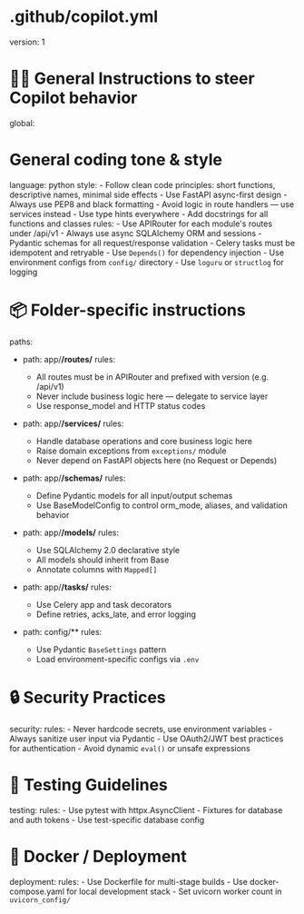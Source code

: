 # .github/copilot.yml

version: 1

# 👨‍💻 General Instructions to steer Copilot behavior

global:

# General coding tone & style

  language: python
  style:
    - Follow clean code principles: short functions, descriptive names, minimal side effects
    - Use FastAPI async-first design
    - Always use PEP8 and black formatting
    - Avoid logic in route handlers — use services instead
    - Use type hints everywhere
    - Add docstrings for all functions and classes
  rules:
    - Use APIRouter for each module's routes under /api/v1
    - Always use async SQLAlchemy ORM and sessions
    - Pydantic schemas for all request/response validation
    - Celery tasks must be idempotent and retryable
    - Use `Depends()` for dependency injection
    - Use environment configs from `config/` directory
    - Use `loguru` or `structlog` for logging

# 📦 Folder-specific instructions

paths:

- path: app/**/routes/**
  rules:

  - All routes must be in APIRouter and prefixed with version (e.g. /api/v1)
  - Never include business logic here — delegate to service layer
  - Use response_model and HTTP status codes
- path: app/**/services/**
  rules:

  - Handle database operations and core business logic here
  - Raise domain exceptions from `exceptions/` module
  - Never depend on FastAPI objects here (no Request or Depends)
- path: app/**/schemas/**
  rules:

  - Define Pydantic models for all input/output schemas
  - Use BaseModelConfig to control orm_mode, aliases, and validation behavior
- path: app/**/models/**
  rules:

  - Use SQLAlchemy 2.0 declarative style
  - All models should inherit from Base
  - Annotate columns with `Mapped[]`
- path: app/**/tasks/**
  rules:

  - Use Celery app and task decorators
  - Define retries, acks_late, and error logging
- path: config/**
  rules:

  - Use Pydantic `BaseSettings` pattern
  - Load environment-specific configs via `.env`

# 🔒 Security Practices

security:
  rules:
    - Never hardcode secrets, use environment variables
    - Always sanitize user input via Pydantic
    - Use OAuth2/JWT best practices for authentication
    - Avoid dynamic `eval()` or unsafe expressions

# 🧪 Testing Guidelines

testing:
  rules:
    - Use pytest with httpx.AsyncClient
    - Fixtures for database and auth tokens
    - Use test-specific database config

# 🐳 Docker / Deployment

deployment:
  rules:
    - Use Dockerfile for multi-stage builds
    - Use docker-compose.yaml for local development stack
    - Set uvicorn worker count in `uvicorn_config/`
